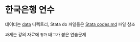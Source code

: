 # 한국은행 연수

데이터는 [data](data) 디렉토리, Stata do 파일들은 [Stata codes.md](Stata%20codes.md) 파일 참조

과제는 강의 자료에 `평가` 태그가 붙은 연습문제
